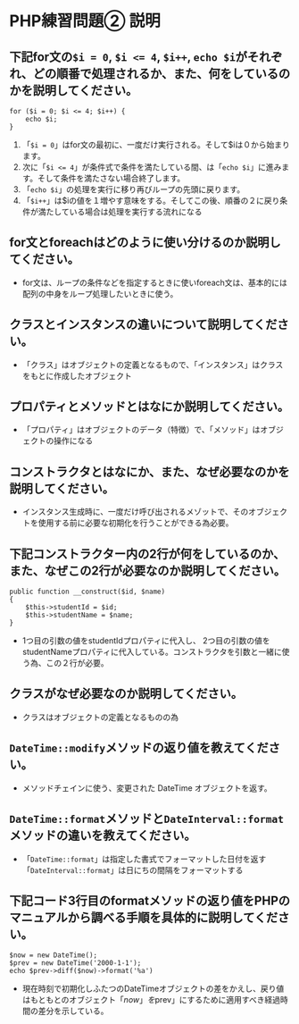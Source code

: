 # PHP練習問題② 説明

## 下記for文の`$i = 0`, `$i <= 4`, `$i++`, `echo $i`がそれぞれ、どの順番で処理されるか、また、何をしているのかを説明してください。

```
for ($i = 0; $i <= 4; $i++) {
    echo $i;
}
```

1. 「`$i = 0`」はfor文の最初に、一度だけ実行される。そして$iは０から始まります。
2. 次に「`$i <= 4`」が条件式で条件を満たしている間、は「`echo $i`」に進みます。そして条件を満たさない場合終了します。
3. 「`echo $i`」の処理を実行に移り再びループの先頭に戻ります。
4. 「`$i++`」は$iの値を１増やす意味をする。そしてこの後、順番の２に戻り条件が満たしている場合は処理を実行する流れになる

## for文とforeachはどのように使い分けるのか説明してください。
- for文は、ループの条件などを指定するときに使いforeach文は、基本的には配列の中身をループ処理したいときに使う。

## クラスとインスタンスの違いについて説明してください。
- 「クラス」はオブジェクトの定義となるもので、「インスタンス」はクラスをもとに作成したオブジェクト

## プロパティとメソッドとはなにか説明してください。
- 「プロパティ」はオブジェクトのデータ（特徴）で、「メソッド」はオブジェクトの操作になる

## コンストラクタとはなにか、また、なぜ必要なのかを説明してください。
- インスタンス生成時に、一度だけ呼び出されるメゾットで、そのオブジェクトを使用する前に必要な初期化を行うことができる為必要。

## 下記コンストラクター内の2行が何をしているのか、また、なぜこの2行が必要なのか説明してください。
```
public function __construct($id, $name)
{
    $this->studentId = $id;
    $this->studentName = $name;
}
```
- 1つ目の引数の値をstudentIdプロパティに代入し、 2つ目の引数の値をstudentNameプロパティに代入している。コンストラクタを引数と一緒に使う為、この２行が必要。

## クラスがなぜ必要なのか説明してください。
- クラスはオブジェクトの定義となるものの為

## `DateTime::modify`メソッドの返り値を教えてください。
- メソッドチェインに使う、変更された DateTime オブジェクトを返す。

## `DateTime::format`メソッドと`DateInterval::format`メソッドの違いを教えてください。
- 「`DateTime::format`」は指定した書式でフォーマットした日付を返す
「`DateInterval::format`」は日にちの間隔をフォーマットする

## 下記コード3行目のformatメソッドの返り値をPHPのマニュアルから調べる手順を具体的に説明してください。
```
$now = new DateTime();
$prev = new DateTime('2000-1-1');
echo $prev->diff($now)->format('%a')
```

- 現在時刻で初期化しふたつのDateTimeオブジェクトの差をかえし、戻り値はもともとのオブジェクト「$now」を$prev」にするために適用すべき経過時間の差分を示している。